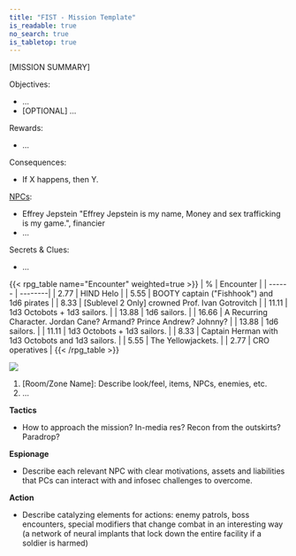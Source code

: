 ```yaml
---
title: "FIST - Mission Template"
is_readable: true
no_search: true
is_tabletop: true
---
```


[MISSION SUMMARY]

<!--more-->

Objectives:
- ...
- [OPTIONAL] ...

Rewards:
- ...

Consequences:
- If X happens, then Y.

[NPCs](/tabletop/fist/npcs):
- Effrey Jepstein "Effrey Jepstein is my name, Money and sex trafficking is my game.", financier
- ...

Secrets & Clues:
- ...

{{< rpg_table name="Encounter" weighted=true >}}
| % | Encounter |
| ------ | --------|
| 2.77 | HIND Helo |
| 5.55 | BOOTY captain ("Fishhook") and 1d6 pirates |
| 8.33 | [Sublevel 2 Only] crowned Prof. Ivan Gotrovitch  |
| 11.11 | 1d3 Octobots + 1d3 sailors. |
| 13.88 | 1d6 sailors. |
| 16.66 | A Recurring Character. Jordan Cane? Armand? Prince Andrew? Johnny? |
| 13.88 | 1d6 sailors. |
| 11.11 | 1d3 Octobots + 1d3 sailors. |
| 8.33 | Captain Herman with 1d3 Octobots and 1d3 sailors. |
| 5.55 | The Yellowjackets. |
| 2.77 | CRO operatives |
{{< /rpg_table >}}

![](/img/tabletop/fist/island.jpg)

1. [Room/Zone Name]: Describe look/feel, items, NPCs, enemies, etc.
2. ...

**Tactics**

- How to approach the mission? In-media res? Recon from the outskirts? Paradrop?

**Espionage**

- Describe each relevant NPC with clear motivations, assets and liabilities that PCs can interact with and infosec challenges to overcome. 

**Action**

- Describe catalyzing elements for actions: enemy patrols, boss encounters, special modifiers that change combat in an interesting way (a network of neural implants that lock down the entire facility if a soldier is harmed)